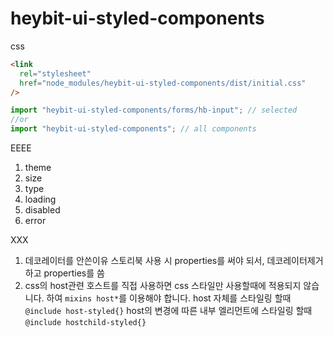 # heybit-ui-styled-components

css

```html
<link
  rel="stylesheet"
  href="node_modules/heybit-ui-styled-components/dist/initial.css"
/>
```

```javascript
import "heybit-ui-styled-components/forms/hb-input"; // selected
//or
import "heybit-ui-styled-components"; // all components
```

EEEE

1. theme
1. size
1. type
1. loading
1. disabled
1. error

XXX

1. 데코레이터를 안쓴이유
   스토리북 사용 시 properties를 써야 되서, 데코레이터제거하고 properties를 씀
1. css의 host관련
   호스트를 직접 사용하면 css 스타일만 사용할때에 적용되지 않습니다. 하여 `mixins host*`를 이용해야 합니다.
   host 자체를 스타일링 할때 `@include host-styled{}`
   host의 변경에 따른 내부 엘리먼트에 스타일링 할때 `@include hostchild-styled{}`
